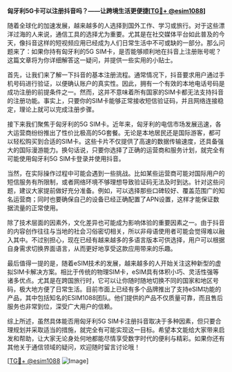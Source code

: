 **匈牙利5G卡可以注册抖音吗？——让跨境生活更便捷[[TG💪+ @esim1088](https://t.me/s/esim1088)]**

随着全球化的加速发展，越来越多的人选择到国外工作、学习或旅行。对于这些漂洋过海的人来说，通信工具的选择尤为重要。尤其是在社交媒体平台如此普及的今天，像抖音这样的短视频应用已经成为人们日常生活中不可或缺的一部分。那么问题来了：如果你持有匈牙利的5G SIM卡，是否能够顺利地在抖音上注册账号呢？这篇文章将为你详细解答这一疑问，并提供一些实用的小贴士。

首先，让我们来了解一下抖音的基本注册流程。通常情况下，抖音要求用户通过手机号码进行验证，以便确认账户的真实性。因此，拥有一个有效的本地电话号码是成功注册的前提条件之一。然而，这并不意味着所有国家的SIM卡都无法支持抖音的注册功能。事实上，只要你的SIM卡能够正常接收短信验证码，并且网络连接稳定，理论上就可以完成注册步骤。

接下来我们聚焦于匈牙利的5G SIM卡。近年来，匈牙利的电信市场发展迅速，各大运营商纷纷推出了性价比极高的5G套餐。无论是本地居民还是国际游客，都可以轻松购买到合适的SIM卡。这些卡片不仅提供了高速的数据传输速度，还具备强大的国际漫游能力。换句话说，只要你选择了正确的运营商和服务计划，就完全有可能使用匈牙利5G SIM卡登录并使用抖音。

当然，在实际操作过程中可能会遇到一些挑战。比如某些运营商可能对国际用户的短信服务有所限制，或者网络环境不够理想导致验证码无法及时到达。针对这些问题，建议大家提前做好充分准备。例如，可以选择那些口碑较好、覆盖范围广的知名运营商；同时也要确保自己的设备已经正确配置了APN设置，这样才能保证数据流量的正常使用。

除了技术层面的因素外，文化差异也可能成为影响体验的重要因素之一。由于抖音的内容创作往往与当地的社会习俗密切相关，所以非母语使用者可能会觉得难以融入其中。不过别担心，现在已经有越来越多的多语言版本可供选择，用户可以根据自身需求切换界面语言，从而更好地享受这款应用带来的乐趣。

最后值得一提的是，随着eSIM技术的发展，越来越多的人开始关注这种新型的虚拟SIM卡解决方案。相比于传统的物理SIM卡，eSIM具有体积小巧、灵活性强等诸多优点。尤其是在跨国旅行时，它可以让你随时随地切换不同的国家和地区号码，极大地方便了日常生活。目前市面上已经有多个品牌推出了支持eSIM功能的产品，其中包括知名的ESIM1088团队。他们提供的产品不仅质量可靠，而且售后服务也非常到位，深受广大用户的信赖。

综上所述，虽然具体能否用匈牙利5G SIM卡注册抖音取决于多种因素，但只要合理规划并采取适当的措施，就完全有可能实现这一目标。希望本文能给大家带来启发和帮助，让大家无论身处何地都能尽情享受数字时代的便利与精彩。如果你还有其他关于通信领域的疑问，欢迎随时留言讨论哦！

[[TG💪+ @esim1088](https://t.me/s/esim1088) ![Image](https://i.postimg.cc/4NQfJmqS/Snipaste-2025-05-13-00-14-12.png)]